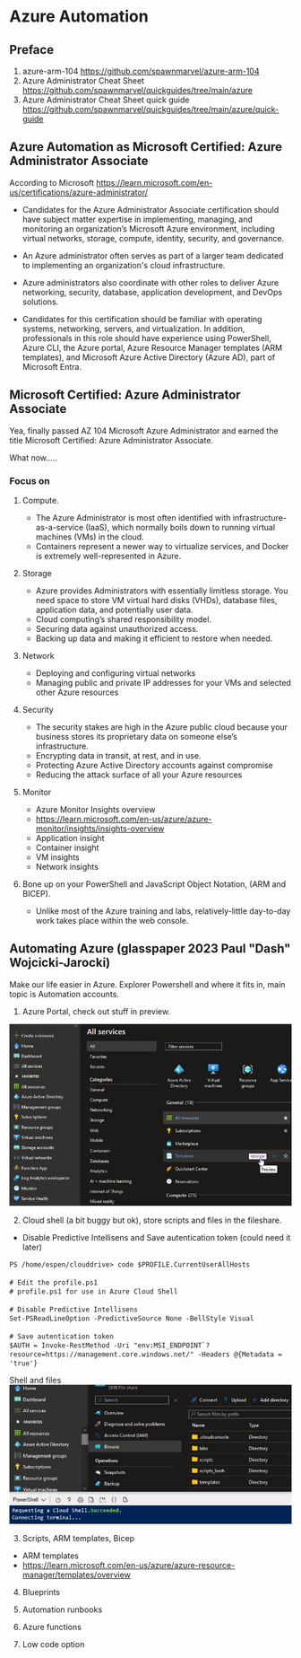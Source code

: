 # Azure Automation

## Preface

1. azure-arm-104 https://github.com/spawnmarvel/azure-arm-104
2. Azure Administrator Cheat Sheet https://github.com/spawnmarvel/quickguides/tree/main/azure
3. Azure Administrator Cheat Sheet quick guide https://github.com/spawnmarvel/quickguides/tree/main/azure/quick-guide

##  Azure Automation as Microsoft Certified: Azure Administrator Associate

According to Microsoft https://learn.microsoft.com/en-us/certifications/azure-administrator/

* Candidates for the Azure Administrator Associate certification should have subject matter expertise in implementing, managing, and monitoring an organization’s Microsoft Azure environment, including virtual networks, storage, compute, identity, security, and governance.

* An Azure administrator often serves as part of a larger team dedicated to implementing an organization's cloud infrastructure. 

* Azure administrators also coordinate with other roles to deliver Azure networking, security, database, application development, and DevOps solutions.

* Candidates for this certification should be familiar with operating systems, networking, servers, and virtualization. In addition, professionals in this role should have experience using PowerShell, Azure CLI, the Azure portal, Azure Resource Manager templates (ARM templates), and Microsoft Azure Active Directory (Azure AD), part of Microsoft Entra.

## Microsoft Certified: Azure Administrator Associate

Yea, finally passed AZ 104 Microsoft Azure Administrator and earned the title Microsoft Certified: Azure Administrator Associate.

What now.....

### Focus on

1. Compute. 

   * The Azure Administrator is most often identified with infrastructure-as-a-service (IaaS), which normally boils down to running virtual machines (VMs) in the cloud.
   * Containers represent a newer way to virtualize services, and Docker is extremely well-represented in Azure.

2. Storage

   * Azure provides Administrators with essentially limitless storage. You need space to store VM virtual hard disks (VHDs), database files, application data, and potentially user data.
   * Cloud computing’s shared responsibility model.
   * Securing data against unauthorized access.
   * Backing up data and making it efficient to restore when needed.

3. Network

   * Deploying and configuring virtual networks
   * Managing public and private IP addresses for your VMs and selected other Azure resources

4. Security

   * The security stakes are high in the Azure public cloud because your business stores its proprietary data on someone else’s infrastructure.
   * Encrypting data in transit, at rest, and in use.
   * Protecting Azure Active Directory accounts against compromise
   * Reducing the attack surface of all your Azure resources

5. Monitor

   * Azure Monitor Insights overview
   * https://learn.microsoft.com/en-us/azure/azure-monitor/insights/insights-overview
   * Application insight
   * Container insight
   * VM insights
   * Network insights


6. Bone up on your PowerShell and JavaScript Object Notation, (ARM and BICEP).

   * Unlike most of the Azure training and labs, relatively-little day-to-day work takes place within the web console.


## Automating Azure (glasspaper 2023 Paul "Dash" Wojcicki-Jarocki)

Make our life easier in Azure. Explorer Powershell and where it fits in, main topic is Automation accounts.

1. Azure Portal, check out stuff in preview.

![Preview things ](https://github.com/spawnmarvel/azure-automation/blob/main/images/preview.jpg)

2. Cloud shell (a bit buggy but ok), store scripts and files in the fileshare.
*  Disable Predictive Intellisens and Save autentication token (could need it later)
```
PS /home/espen/clouddrive> code $PROFILE.CurrentUserAllHosts

# Edit the profile.ps1
# profile.ps1 for use in Azure Cloud Shell

# Disable Predictive Intellisens
Set-PSReadLineOption -PredictiveSource None -BellStyle Visual

# Save autentication token
$AUTH = Invoke-RestMethod -Uri "env:MSI_ENDPOINT`?resource=https://management.core.windows.net/" -Headers @{Metadata = 'true'}
```

Shell and files
![Cloud shell ](https://github.com/spawnmarvel/azure-automation/blob/main/images/cloudshell.jpg)

3. Scripts, ARM templates, Bicep
* ARM templates
* https://learn.microsoft.com/en-us/azure/azure-resource-manager/templates/overview

4. Blueprints

5. Automation runbooks

6. Azure functions

7. Low code option




